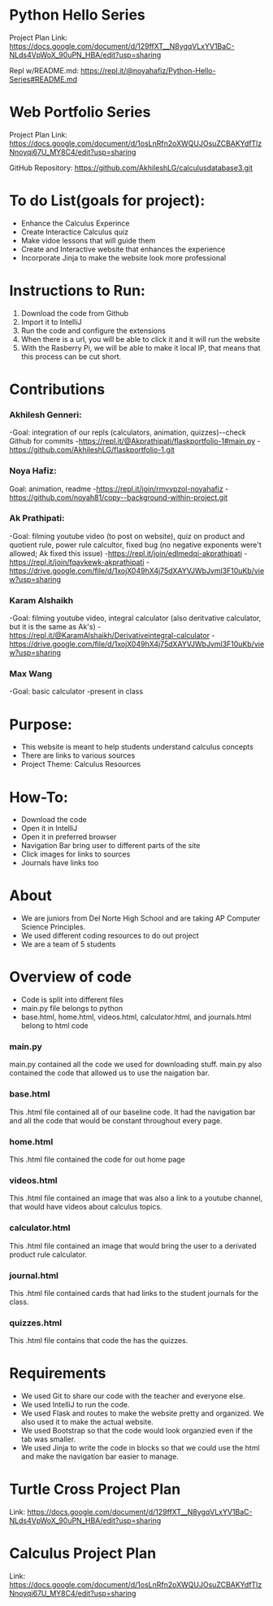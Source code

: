 # Python Hello Series

Project Plan Link: https://docs.google.com/document/d/129ffXT__N8ygqVLxYV1BaC-NLds4VpWoX_90uPN_HBA/edit?usp=sharing

Repl w/README.md: https://repl.it/@noyahafiz/Python-Hello-Series#README.md



# Web Portfolio Series

Project Plan Link: https://docs.google.com/document/d/1osLnRfn2oXWQUJOsuZCBAKYdfTlzNnoyqi67U_MY8C4/edit?usp=sharing

GitHub Repository: https://github.com/AkhileshLG/calculusdatabase3.git 

# To do List(goals for project): 
- Enhance the Calculus Experince 
- Create Interactice Calculus quiz
- Make vidoe lessons that will guide them 
- Create and Interactive website that enhances the experience 
- Incorporate Jinja to make the website look more professional 
# Instructions to Run: 
1) Download the code from Github 
2) Import it to IntelliJ
3) Run the code and configure the extensions 
4) When there is a url, you will be able to click it and it will run the website
5) With the Rasberry Pi, we will be able to make it local IP, that means that this process can be cut short. 

# Contributions
### Akhilesh Genneri:
-Goal: integration of our repls (calculators, animation, quizzes)--check Github for commits
-https://repl.it/@Akprathipati/flaskportfolio-1#main.py
-https://github.com/AkhileshLG/flaskportfolio-1.git

### Noya Hafiz:
Goal: animation, readme
-https://repl.it/join/rmvvpzol-noyahafiz
-https://github.com/noyah81/copy--background-within-project.git

### Ak Prathipati:
-Goal: filming youtube video (to post on website), quiz on product and quotient rule, power rule calcultor, fixed bug (no negative exponents were't allowed; Ak fixed this issue)
-https://repl.it/join/edlmedqi-akprathipati
-https://repl.it/join/fqavkewk-akprathipati
-https://drive.google.com/file/d/1xojX049hX4j75dXAYVJWbJvml3F10uKb/view?usp=sharing


### Karam Alshaikh
-Goal: filming youtube video, integral calculator (also deritvative calculator, but it is the same as Ak's) 
-https://repl.it/@KaramAlshaikh/Derivativeintegral-calculator
-https://drive.google.com/file/d/1xojX049hX4j75dXAYVJWbJvml3F10uKb/view?usp=sharing

### Max Wang
-Goal: basic calculator
-present in class

# Purpose:
- This website is meant to help students understand calculus concepts
- There are links to various sources
- Project Theme: Calculus Resources

# How-To:

- Download the code
- Open it in IntelliJ
- Open it in preferred browser
- Navigation Bar bring user to different parts of the site
- Click images for links to sources
- Journals have links too

# About

- We are juniors from Del Norte High School and are taking AP Computer Science Principles.
- We used different coding resources to do out project
- We are a team of 5 students

# Overview of code

- Code is split into different files
 - main.py file belongs to python
 - base.html, home.html, videos.html, calculator.html, and journals.html belong to html code
### main.py
main.py contained all the code we used for downloading stuff. main.py also contained the code that allowed us to use the naigation bar.
### base.html
This .html file contained all of our baseline code. It had the navigation bar and all the code that would be constant throughout every page.
### home.html
This .html file contained the code for out home page
### videos.html
This .html file contained an image that was also a link to a youtube channel, that would have videos about calculus topics.
### calculator.html
This .html file contained an image that would bring the user to a derivated product rule calculator.
### journal.html
This .html file contained cards that had links to the student journals for the class.
### quizzes.html
This .html file contains that code the has the quizzes.

# Requirements
- We used Git to share our code with the teacher and everyone else.
- We used IntelliJ to run the code.
- We used Flask and routes to make the website pretty and organized. We also used it to make the actual website.
- We used Bootstrap so that the code would look organzied even if the tab was smaller.
- We used Jinja to write the code in blocks so that we could use the html and make the navigation bar easier to manage.


# Turtle Cross Project Plan
Link: https://docs.google.com/document/d/129ffXT__N8ygqVLxYV1BaC-NLds4VpWoX_90uPN_HBA/edit?usp=sharing

# Calculus Project Plan
Link: https://docs.google.com/document/d/1osLnRfn2oXWQUJOsuZCBAKYdfTlzNnoyqi67U_MY8C4/edit?usp=sharing




